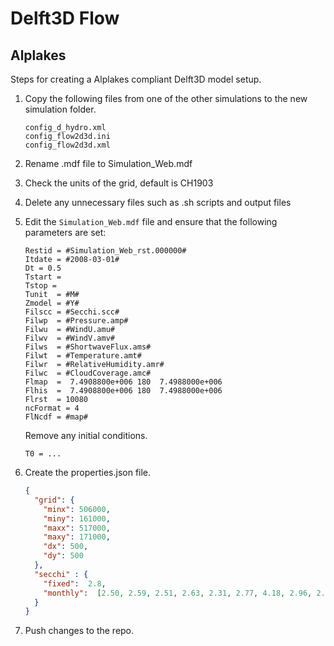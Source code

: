 # Delft3D Flow

## Alplakes

Steps for creating a Alplakes compliant Delft3D model setup.

1. Copy the following files from one of the other simulations to the new simulation folder.
    ```
    config_d_hydro.xml
    config_flow2d3d.ini
    config_flow2d3d.xml
    ```

2. Rename .mdf file to Simulation_Web.mdf
3. Check the units of the grid, default is CH1903
4. Delete any unnecessary files such as .sh scripts and output files
5. Edit the `Simulation_Web.mdf` file and ensure that the following parameters are set:
    ```
    Restid = #Simulation_Web_rst.000000#
    Itdate = #2008-03-01#
    Dt = 0.5
    Tstart = 
    Tstop = 
    Tunit  = #M#
    Zmodel = #Y# 
    Filscc = #Secchi.scc#
    Filwp  = #Pressure.amp#
    Filwu  = #WindU.amu#
    Filwv  = #WindV.amv#
    Filws  = #ShortwaveFlux.ams#
    Filwt  = #Temperature.amt#
    Filwr  = #RelativeHumidity.amr#
    Filwc  = #CloudCoverage.amc#
    Flmap  =  7.4908800e+006 180  7.4988000e+006
    Flhis  =  7.4908800e+006 180  7.4988000e+006
    Flrst  = 10080
    ncFormat = 4
    FlNcdf = #map#
    ```
   Remove any initial conditions. 
   ```
   T0 = ...
   ```

6. Create the properties.json file.
   ```json
   {
     "grid": {
       "minx": 506000,
       "miny": 161000,
       "maxx": 517000,
       "maxy": 171000,
       "dx": 500,
       "dy": 500
     },
     "secchi" : {
       "fixed":  2.8,
       "monthly":  [2.50, 2.59, 2.51, 2.63, 2.31, 2.77, 4.18, 2.96, 2.50, 2.56, 2.66, 3.25]
     }
   }
   ```
   
7. Push changes to the repo.
